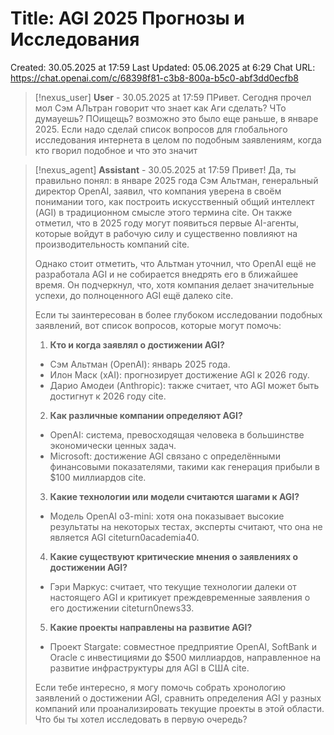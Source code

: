 # Title: AGI 2025 Прогнозы и Исследования

Created: 30.05.2025 at 17:59
Last Updated: 05.06.2025 at 6:29
Chat URL: https://chat.openai.com/c/68398f81-c3b8-800a-b5c0-abf3dd0ecfb8


>[!nexus_user] **User** - 30.05.2025 at 17:59
> ПРивет. Сегодня прочел мол Сэм АЛьтран говорит что знает как Аги сделать? ЧТо думауешь? ПОищещь? возможно это было еще раньше, в январе 2025. Если надо сделай список вопросов для глобального исследования интернета в целом по подобным заявлениям, когда кто гворил подобное и что это значит
<!-- UID: 496cc9c7-11ef-4ecf-8a0c-9a0608079cfd -->




>[!nexus_agent] **Assistant** - 30.05.2025 at 17:59
> Привет! Да, ты правильно понял: в январе 2025 года Сэм Альтман, генеральный директор OpenAI, заявил, что компания уверена в своём понимании того, как построить искусственный общий интеллект (AGI) в традиционном смысле этого термина cite. Он также отметил, что в 2025 году могут появиться первые AI-агенты, которые войдут в рабочую силу и существенно повлияют на производительность компаний cite.
> 
> Однако стоит отметить, что Альтман уточнил, что OpenAI ещё не разработала AGI и не собирается внедрять его в ближайшее время. Он подчеркнул, что, хотя компания делает значительные успехи, до полноценного AGI ещё далеко cite.
> 
> Если ты заинтересован в более глубоком исследовании подобных заявлений, вот список вопросов, которые могут помочь:
> 
> 1. **Кто и когда заявлял о достижении AGI?**
>  - Сэм Альтман (OpenAI): январь 2025 года.
>  - Илон Маск (xAI): прогнозирует достижение AGI к 2026 году.
>  - Дарио Амодеи (Anthropic): также считает, что AGI может быть достигнут к 2026 году cite.
> 
> 2. **Как различные компании определяют AGI?**
>  - OpenAI: система, превосходящая человека в большинстве экономически ценных задач.
>  - Microsoft: достижение AGI связано с определёнными финансовыми показателями, такими как генерация прибыли в $100 миллиардов cite.
> 
> 3. **Какие технологии или модели считаются шагами к AGI?**
>  - Модель OpenAI o3-mini: хотя она показывает высокие результаты на некоторых тестах, эксперты считают, что она не является AGI citeturn0academia40.
> 
> 4. **Какие существуют критические мнения о заявлениях о достижении AGI?**
>  - Гэри Маркус: считает, что текущие технологии далеки от настоящего AGI и критикует преждевременные заявления о его достижении citeturn0news33.
> 
> 5. **Какие проекты направлены на развитие AGI?**
>  - Проект Stargate: совместное предприятие OpenAI, SoftBank и Oracle с инвестициями до $500 миллиардов, направленное на развитие инфраструктуры для AGI в США cite.
> 
> Если тебе интересно, я могу помочь собрать хронологию заявлений о достижении AGI, сравнить определения AGI у разных компаний или проанализировать текущие проекты в этой области. Что бы ты хотел исследовать в первую очередь?
<!-- UID: a357b5ea-e524-4e3f-9442-4a291c63b528 -->